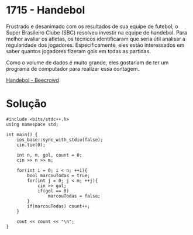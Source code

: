 # 1715 - Handebol

Frustrado e desanimado com os resultados de sua equipe de futebol, o Super Brasileiro Clube (SBC) resolveu investir na equipe de handebol. Para melhor avaliar os atletas, os técnicos identificaram que seria útil analisar a regularidade dos jogadores. Especificamente, eles estão interessados em saber quantos jogadores fizeram gols em todas as partidas.

Como o volume de dados é muito grande, eles gostariam de ter um programa de computador para realizar essa contagem.

[Handebol - Beecrowd](https://www.beecrowd.com.br/judge/pt/problems/view/1715)

# Solução

```
#include <bits/stdc++.h>
using namespace std;

int main() {
    ios_base::sync_with_stdio(false);
    cin.tie(0);

    int n, m, gol, count = 0;
    cin >> n >> m;

    for(int i = 0; i < n; ++i){
        bool marcouTodas = true;
        for(int j = 0; j < m; ++j){
            cin >> gol;
            if(gol == 0)
                marcouTodas = false;
        }
        if(marcouTodas) count++;
    }

    cout << count << "\n";
}
```